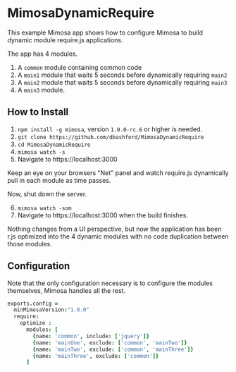 MimosaDynamicRequire
======

This example Mimosa app shows how to configure Mimosa to build dynamic module require.js applications.

The app has 4 modules.

1. A `common` module containing common code
2. A `main1` module that waits 5 seconds before dynamically requiring `main2`
3. A `main2` module that waits 5 seconds before dynamically requiring `main3`
3. A `main3` module.

How to Install
--------------

1. `npm install -g mimosa`, version `1.0.0-rc.6` or higher is needed.
2. `git clone https://github.com/dbashford/MimosaDynamicRequire`
3. `cd MimosaDynamicRequire`
4. `mimosa watch -s`
5. Navigate to https://localhost:3000

Keep an eye on your browsers "Net" panel and watch require.js dynamically pull in each module as time passes.

Now, shut down the server.

6. `mimosa watch -som`
7. Navigate to https://localhost:3000 when the build finishes.

Nothing changes from a UI perspective, but now the application has been r.js optimized into the 4 dynamic modules with no code duplication between those modules.

Configuration
-------------

Note that the only configuration necessary is to configure the modules themselves, Mimosa handles all the rest.

```coffeescript
exports.config =
  minMimosaVersion:"1.0.0"
  require:
    optimize :
      modules: [
        {name: 'common', include: ['jquery']}
        {name: 'mainOne', exclude: ['common', 'mainTwo']}
        {name: 'mainTwo', exclude: ['common', 'mainThree']}
        {name: 'mainThree', exclude: ['common']}
      ]
```
